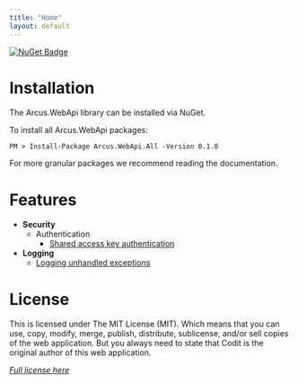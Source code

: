 ```yaml
---
title: "Home"
layout: default
---
```


[![NuGet Badge](https://buildstats.info/nuget/Arcus.WebApi.All?packageVersion=0.1.0)](https://www.nuget.org/packages/Arcus.WebApi.All/0.1.0)


# Installation

The Arcus.WebApi library can be installed via NuGet.

To install all Arcus.WebApi packages:

```shell
PM > Install-Package Arcus.WebApi.All -Version 0.1.0
```

For more granular packages we recommend reading the documentation.

# Features

- **Security**
    - Authentication
        - [Shared access key authentication](features/security/auth/shared-access-key)
- **Logging**
    - [Logging unhandled exceptions](features/logging)

# License
This is licensed under The MIT License (MIT). Which means that you can use, copy, modify, merge, publish, distribute, sublicense, and/or sell copies of the web application. But you always need to state that Codit is the original author of this web application.

*[Full license here](https://github.com/arcus-azure/arcus.webapi/blob/master/LICENSE)*
